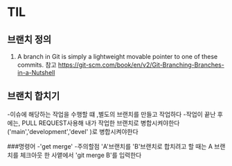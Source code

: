 # TIL

## 브랜치 정의
1. A branch in Git is simply a lightweight movable pointer to one of these commits.
참고 https://git-scm.com/book/en/v2/Git-Branching-Branches-in-a-Nutshell

## 브랜치 합치기
-이슈에 해당하는 작업을 수행할 떄 ,별도의 브랜치를 만들고 작업하다
-작업이 끝난 후에는, PULL REQUEST사용해 내가 작업한 브랜치로 병합시켜야한다('main','development','devel' )로 병합시켜야한다

###명령어
-'get merge'
-주의할점 'A'브랜치를 'B'브랜치로 합치려고 할 때는 A 브랜치를 체크아웃 한 사앹에서 'git merge B'를 입력한다
